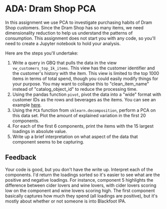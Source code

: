 # ADA: Dram Shop PCA

In this assignment we use PCA to investigate purchasing habits of Dram Shop customers. Since the Dram Shop has so many items, we need dimensionality reduction to help us understand the patterns of consumption. This assignment does not start you with any code, so you'll need to create a Jupyter notebook to hold your analysis. 


Here are the steps you'll undertake: 

1. Write a query in GBQ that pulls the data in the view `vw_customers_top_1k_items`. This view has the customer identifier 
  and the customer's history with the item. This view is limited to the top 1000 items in terms of total spend, though you could
  easily modify things for your purpose. You may want to collapse this to "clean_item_name" instead of "catalog_object_id" to reduce the processing time. 
1. Using the pandas function `pivot`, pivot the data into a "wide" format with customer IDs as the rows and beverages as the items. You can see an example [here](https://stackoverflow.com/questions/22798934/pandas-long-to-wide-reshape-by-two-variables). 
1. Using the `PCA` function from `sklearn.decomposition`, perform a PCA on this data set. Plot the amount of explained variation in the first 20 components.
1. For each of the first 6 components, print the items with the 15 largest loadings in absolute value. 
1. Write up a brief interpretation on what aspect of the data that component seems to be capturing.

## Feedback 

Your code is good, but you don't have the write up. Interpret each of the components. I'd return the loadings sorted so it's easier to see what are the positive and negative loadings. For instance, component 5 highlights the difference between cider lovers and wine lovers, with cider lovers scoring low on the component and wine lovers scoring high. The first component basically captures how much they spend (all loadings are positive), but it's mostly about whether or not someone is into Blackfoot IPA.
